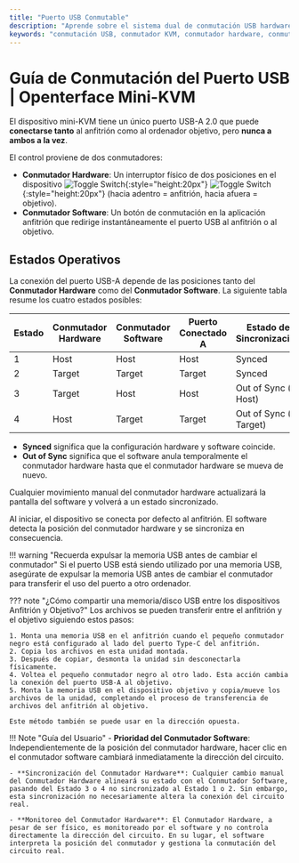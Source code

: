 ```yaml
---
title: "Puerto USB Conmutable"
description: "Aprende sobre el sistema dual de conmutación USB hardware-software en Openterface Mini-KVM. Comprende los cuatro estados operativos, las pautas de seguridad y las futuras capacidades de acceso remoto."
keywords: "conmutación USB, conmutador KVM, conmutador hardware, conmutador software, control de puerto USB, KVM over USB, KVM over IP, acceso remoto, gestión de dispositivos USB, periféricos de ordenador, gestión de alimentación USB"
---
```


# **Guía de Conmutación del Puerto USB** | Openterface Mini-KVM

El dispositivo mini-KVM tiene un único puerto USB-A 2.0 que puede **conectarse tanto** al anfitrión como al ordenador objetivo, pero **nunca a ambos a la vez**.

El control proviene de dos conmutadores:

- **Conmutador Hardware**: Un interruptor físico de dos posiciones en el dispositivo ![Toggle Switch](https://assets.openterface.com/images/shell-icons/toggle-h-t.svg#only-light){:style="height:20px"} ![Toggle Switch](https://assets.openterface.com/images/shell-icons/toggle-h-t_1.svg#only-dark){:style="height:20px"} (hacia adentro = anfitrión, hacia afuera = objetivo).
- **Conmutador Software**: Un botón de conmutación en la aplicación anfitrión que redirige instantáneamente el puerto USB al anfitrión o al objetivo.

## Estados Operativos

La conexión del puerto USB-A depende de las posiciones tanto del **Conmutador Hardware** como del **Conmutador Software**. La siguiente tabla resume los cuatro estados posibles:

| **Estado** | **Conmutador Hardware** | **Conmutador Software** | **Puerto Conectado A** | **Estado de Sincronización** |
| ---------- | ----------------------- | ----------------------- | ---------------------- | ---------------------------- |
| 1          | Host                    | Host                    | Host                   | Synced                       |
| 2          | Target                  | Target                  | Target                 | Synced                       |
| 3          | Target                  | Host                    | Host                   | Out of Sync (→ Host)         |
| 4          | Host                    | Target                  | Target                 | Out of Sync (→ Target)       |

- **Synced** significa que la configuración hardware y software coincide.
- **Out of Sync** significa que el software anula temporalmente el conmutador hardware hasta que el conmutador hardware se mueva de nuevo.

Cualquier movimiento manual del conmutador hardware actualizará la pantalla del software y volverá a un estado sincronizado.

Al iniciar, el dispositivo se conecta por defecto al anfitrión. El software detecta la posición del conmutador hardware y se sincroniza en consecuencia.

!!! warning "Recuerda expulsar la memoria USB antes de cambiar el conmutador"
Si el puerto USB está siendo utilizado por una memoria USB, asegúrate de expulsar la memoria USB antes de cambiar el conmutador para transferir el uso del puerto a otro ordenador.

??? note "¿Cómo compartir una memoria/disco USB entre los dispositivos Anfitrión y Objetivo?"
Los archivos se pueden transferir entre el anfitrión y el objetivo siguiendo estos pasos:

    1. Monta una memoria USB en el anfitrión cuando el pequeño conmutador negro está configurado al lado del puerto Type-C del anfitrión.
    2. Copia los archivos en esta unidad montada.
    3. Después de copiar, desmonta la unidad sin desconectarla físicamente.
    4. Voltea el pequeño conmutador negro al otro lado. Esta acción cambia la conexión del puerto USB-A al objetivo.
    5. Monta la memoria USB en el dispositivo objetivo y copia/mueve los archivos de la unidad, completando el proceso de transferencia de archivos del anfitrión al objetivo.

    Este método también se puede usar en la dirección opuesta.

!!! Note "Guía del Usuario" - **Prioridad del Conmutador Software**: Independientemente de la posición del conmutador hardware, hacer clic en el conmutador software cambiará inmediatamente la dirección del circuito.

    - **Sincronización del Conmutador Hardware**: Cualquier cambio manual del Conmutador Hardware alineará su estado con el Conmutador Software, pasando del Estado 3 o 4 no sincronizado al Estado 1 o 2. Sin embargo, esta sincronización no necesariamente altera la conexión del circuito real.

    - **Monitoreo del Conmutador Hardware**: El Conmutador Hardware, a pesar de ser físico, es monitoreado por el software y no controla directamente la dirección del circuito. En su lugar, el software interpreta la posición del conmutador y gestiona la conmutación del circuito real.
